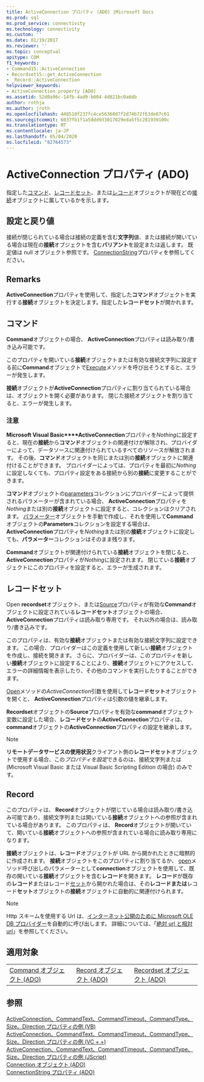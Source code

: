 ```yaml
---
title: ActiveConnection プロパティ (ADO) |Microsoft Docs
ms.prod: sql
ms.prod_service: connectivity
ms.technology: connectivity
ms.custom: ''
ms.date: 01/19/2017
ms.reviewer: ''
ms.topic: conceptual
apitype: COM
f1_keywords:
- Command15::ActiveConnection
- Recordset15::get_ActiveConnection
- _Record::ActiveConnection
helpviewer_keywords:
- ActiveConnection property [ADO]
ms.assetid: 52d0a96c-14fb-4ad9-b004-4d821bc0a6db
author: rothja
ms.author: jroth
ms.openlocfilehash: 448510f237fc4ce56368d7f2d74b72f63de87c61
ms.sourcegitcommit: 6037fb1f1a5ddd933017029eda5f5c281939100c
ms.translationtype: MT
ms.contentlocale: ja-JP
ms.lasthandoff: 05/04/2020
ms.locfileid: "82764573"
---
```

# <a name="activeconnection-property-ado"></a>ActiveConnection プロパティ (ADO)
指定した[コマンド](../../../ado/reference/ado-api/command-object-ado.md)、[レコードセット](../../../ado/reference/ado-api/recordset-object-ado.md)、または[レコード](../../../ado/reference/ado-api/record-object-ado.md)オブジェクトが現在どの[接続](../../../ado/reference/ado-api/connection-object-ado.md)オブジェクトに属しているかを示します。  
  
## <a name="settings-and-return-values"></a>設定と戻り値  
 接続が閉じられている場合は接続の定義を含む**文字列**値、または接続が開いている場合は現在の**接続**オブジェクトを含む**バリアント**を設定または返します。 既定値は null オブジェクト参照です。 [ConnectionString](../../../ado/reference/ado-api/connectionstring-property-ado.md)プロパティを参照してください。  
  
## <a name="remarks"></a>Remarks  
 **ActiveConnection**プロパティを使用して、指定した**コマンド**オブジェクトを実行する**接続**オブジェクトを決定します。指定した**レコードセット**が開かれます。  
  
## <a name="command"></a>コマンド  
 **Command**オブジェクトの場合、 **ActiveConnection**プロパティは読み取り/書き込み可能です。  
  
 このプロパティを開いている**接続**オブジェクトまたは有効な接続文字列に設定する前に**Command**オブジェクトで[Execute](../../../ado/reference/ado-api/execute-method-ado-command.md)メソッドを呼び出そうとすると、エラーが発生します。  
  
 **接続**オブジェクトが**ActiveConnection**プロパティに割り当てられている場合は、オブジェクトを開く必要があります。 閉じた接続オブジェクトを割り当てると、エラーが発生します。  
  
### <a name="note"></a>注意  
 **Microsoft Visual Basic****ActiveConnection**プロパティを*Nothing*に設定すると、現在の**接続**から**コマンド**オブジェクトの関連付けが解除され、プロバイダーによって、データソースに関連付けられているすべてのリソースが解放されます。 その後、**コマンド**オブジェクトを同じまたは別の**接続**オブジェクトに関連付けることができます。 プロバイダーによっては、プロパティを最初に*Nothing*に設定しなくても、プロパティ設定をある接続から別の**接続**に変更することができます。  
  
 **コマンド**オブジェクトの[parameters](../../../ado/reference/ado-api/parameters-collection-ado.md)コレクションにプロバイダーによって提供されるパラメーターが含まれている場合、 **ActiveConnection**プロパティを*Nothing*または別の**接続**オブジェクトに設定すると、コレクションはクリアされます。 [パラメーター](../../../ado/reference/ado-api/parameter-object.md)オブジェクトを手動で作成し、それを使用して**Command**オブジェクトの**Parameters**コレクションを設定する場合は、 **ActiveConnection**プロパティを*Nothing*または別の**接続**オブジェクトに設定しても、**パラメーター**コレクションはそのまま残ります。  
  
 **Command**オブジェクトが関連付けられている**接続**オブジェクトを閉じると、 **ActiveConnection**プロパティが*Nothing*に設定されます。 閉じている**接続**オブジェクトにこのプロパティを設定すると、エラーが生成されます。  
  
## <a name="recordset"></a>レコードセット  
 Open **recordset**オブジェクト、または[Source](../../../ado/reference/ado-api/source-property-ado-recordset.md)プロパティが有効な**Command**オブジェクトに設定されている**レコードセット**オブジェクトの場合、 **ActiveConnection**プロパティは読み取り専用です。 それ以外の場合は、読み取り/書き込みです。  
  
 このプロパティは、有効な**接続**オブジェクトまたは有効な接続文字列に設定できます。 この場合、プロバイダーはこの定義を使用して新しい**接続**オブジェクトを作成し、接続を開きます。 さらに、プロバイダーは、このプロパティを新しい**接続**オブジェクトに設定することにより、**接続**オブジェクトにアクセスして、エラーの詳細情報を表示したり、その他のコマンドを実行したりすることができます。  
  
 [Open](../../../ado/reference/ado-api/open-method-ado-recordset.md)メソッドの*ActiveConnection*引数を使用して**レコードセット**オブジェクトを開くと、 **ActiveConnection**プロパティは引数の値を継承します。  
  
 **Recordset**オブジェクトの**Source**プロパティを有効な**command**オブジェクト変数に設定した場合、**レコードセット**の**ActiveConnection**プロパティは、 **command**オブジェクトの**ActiveConnection**プロパティの設定を継承します。  
  
> [!NOTE]
>  **リモートデータサービスの使用状況**クライアント側の**レコードセット**オブジェクトで使用する場合、この*プロパティを設定*できるのは、接続文字列または (Microsoft Visual Basic または Visual Basic Scripting Edition の場合) のみです。  
  
## <a name="record"></a>Record  
 このプロパティは、 **Record**オブジェクトが閉じている場合は読み取り/書き込み可能であり、接続文字列または開いている**接続**オブジェクトへの参照が含まれている場合があります。 このプロパティは、 **Record**オブジェクトが開いていて、開いている**接続**オブジェクトへの参照が含まれている場合に読み取り専用になります。  
  
 **接続**オブジェクトは、**レコード**オブジェクトが URL から開かれたときに暗黙的に作成されます。 **接続**オブジェクトをこのプロパティに割り当てるか、 [open](../../../ado/reference/ado-api/open-method-ado-record.md)メソッド呼び出しのパラメーターとして**connection**オブジェクトを使用して、既存の開いている**接続**オブジェクトを含む**レコード**を開きます。 **レコード**が既存の**レコード**またはレコード[セット](../../../ado/reference/ado-api/recordset-object-ado.md)から開かれた場合は、その**レコードまたは**レコード**セット**オブジェクトの**接続**オブジェクトに自動的に関連付けられます。  
  
> [!NOTE]
>  Http スキームを使用する Url は、[インターネット公開のために Microsoft OLE DB プロバイダー](../../../ado/guide/appendixes/microsoft-ole-db-provider-for-internet-publishing.md)を自動的に呼び出します。 詳細については、「[絶対 url と相対 url](../../../ado/guide/data/absolute-and-relative-urls.md)」を参照してください。  
  
## <a name="applies-to"></a>適用対象  
  
||||  
|-|-|-|  
|[Command オブジェクト (ADO)](../../../ado/reference/ado-api/command-object-ado.md)|[Record オブジェクト (ADO)](../../../ado/reference/ado-api/record-object-ado.md)|[Recordset オブジェクト (ADO)](../../../ado/reference/ado-api/recordset-object-ado.md)|  
  
## <a name="see-also"></a>参照  
 [ActiveConnection、CommandText、CommandTimeout、CommandType、Size、Direction プロパティの例 (VB)](../../../ado/reference/ado-api/activeconnection-commandtext-commandtimeout-commandtype-size-example-vb.md)   
 [ActiveConnection、CommandText、CommandTimeout、CommandType、Size、Direction プロパティの例 (VC + +)](../../../ado/reference/ado-api/activeconnection-commandtext-commandtimeout-commandtype-size-example-vc.md)   
 [ActiveConnection、CommandText、CommandTimeout、CommandType、Size、Direction プロパティの例 (JScript)](../../../ado/reference/ado-api/activeconnection-commandtext-timeout-type-size-example-jscript.md)   
 [Connection オブジェクト (ADO)](../../../ado/reference/ado-api/connection-object-ado.md)   
 [ConnectionString プロパティ (ADO)](../../../ado/reference/ado-api/connectionstring-property-ado.md)
